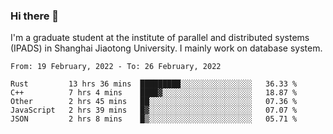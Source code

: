 ### Hi there 👋

I'm a graduate student at the institute of parallel and distributed systems (IPADS) in Shanghai Jiaotong University. I mainly work on database system.

<!--START_SECTION:waka-->
```text
From: 19 February, 2022 - To: 26 February, 2022

Rust         13 hrs 36 mins  █████████░░░░░░░░░░░░░░░░   36.33 % 
C++          7 hrs 4 mins    ████▓░░░░░░░░░░░░░░░░░░░░   18.87 % 
Other        2 hrs 45 mins   ██░░░░░░░░░░░░░░░░░░░░░░░   07.36 % 
JavaScript   2 hrs 39 mins   █▓░░░░░░░░░░░░░░░░░░░░░░░   07.07 % 
JSON         2 hrs 8 mins    █▒░░░░░░░░░░░░░░░░░░░░░░░   05.71 % 
```
<!--END_SECTION:waka-->

<!--
**yqmmm/yqmmm** is a ✨ _special_ ✨ repository because its `README.md` (this file) appears on your GitHub profile.

Here are some ideas to get you started:

- 🔭 I’m currently working on ...
- 🌱 I’m currently learning ...
- 👯 I’m looking to collaborate on ...
- 🤔 I’m looking for help with ...
- 💬 Ask me about ...
- 📫 How to reach me: ...
- 😄 Pronouns: ...
- ⚡ Fun fact: ...
-->
